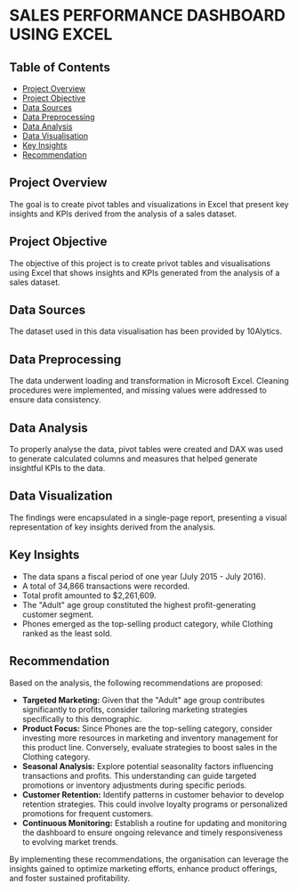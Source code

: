# SALES PERFORMANCE DASHBOARD USING EXCEL


## Table of Contents
- [Project Overview](#project-overview)
- [Project Objective](#project-objective)
- [Data Sources](#data-sources)
- [Data Preprocessing](#data-preprocessing)
- [Data Analysis](#data-analysis)
- [Data Visualisation](#data-visualisation)
- [Key Insights](#key-insights)
- [Recommendation](#recommendation)


## Project Overview
The goal is to create pivot tables and visualizations in Excel that present key insights and KPIs derived from the analysis of a sales dataset.


## Project Objective
The objective of this project is to create privot tables and visualisations using Excel that shows insights and KPIs generated from the analysis of a sales dataset.


## Data Sources
The dataset used in this data visualisation has been provided by 10Alytics. 


## Data Preprocessing
The data underwent loading and transformation in Microsoft Excel. Cleaning procedures were implemented, and missing values were addressed to ensure data consistency.


## Data Analysis
To properly analyse the data, pivot tables were created and DAX was used to generate calculated columns and measures that helped generate insightful KPIs to the data.


## Data Visualization
The findings were encapsulated in a single-page report, presenting a visual representation of key insights derived from the analysis.


## Key Insights
- The data spans a fiscal period of one year (July 2015 - July 2016).
- A total of 34,866 transactions were recorded.
- Total profit amounted to $2,261,609.
- The "Adult" age group constituted the highest profit-generating customer segment.
- Phones emerged as the top-selling product category, while Clothing ranked as the least sold.

## Recommendation
Based on the analysis, the following recommendations are proposed:

- **Targeted Marketing:** Given that the "Adult" age group contributes significantly to profits, consider tailoring marketing strategies specifically to this demographic.
- **Product Focus:** Since Phones are the top-selling category, consider investing more resources in marketing and inventory management for this product line. Conversely, evaluate strategies to boost sales in the Clothing category.
- **Seasonal Analysis:** Explore potential seasonality factors influencing transactions and profits. This understanding can guide targeted promotions or inventory adjustments during specific periods.
- **Customer Retention:** Identify patterns in customer behavior to develop retention strategies. This could involve loyalty programs or personalized promotions for frequent customers.
- **Continuous Monitoring:** Establish a routine for updating and monitoring the dashboard to ensure ongoing relevance and timely responsiveness to evolving market trends.

By implementing these recommendations, the organisation can leverage the insights gained to optimize marketing efforts, enhance product offerings, and foster sustained profitability.
